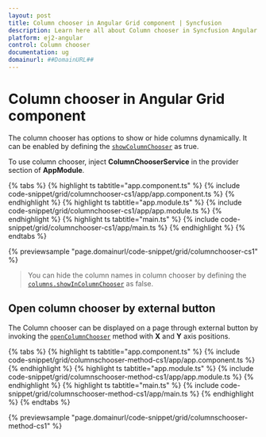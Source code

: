 ```yaml
---
layout: post
title: Column chooser in Angular Grid component | Syncfusion
description: Learn here all about Column chooser in Syncfusion Angular Grid component of Syncfusion Essential JS 2 and more.
platform: ej2-angular
control: Column chooser 
documentation: ug
domainurl: ##DomainURL##
---
```


# Column chooser in Angular Grid component

The column chooser has options to show or hide columns dynamically. It can be enabled by defining the
[`showColumnChooser`](https://ej2.syncfusion.com/angular/documentation/api/grid/#showcolumnchooser) as true.

To use column chooser, inject **ColumnChooserService** in the provider section of **AppModule**.

{% tabs %}
{% highlight ts tabtitle="app.component.ts" %}
{% include code-snippet/grid/columnchooser-cs1/app/app.component.ts %}
{% endhighlight %}
{% highlight ts tabtitle="app.module.ts" %}
{% include code-snippet/grid/columnchooser-cs1/app/app.module.ts %}
{% endhighlight %}
{% highlight ts tabtitle="main.ts" %}
{% include code-snippet/grid/columnchooser-cs1/app/main.ts %}
{% endhighlight %}
{% endtabs %}
  
{% previewsample "page.domainurl/code-snippet/grid/columnchooser-cs1" %}

> You can hide the column names in column chooser by defining the
[`columns.showInColumnChooser`](https://ej2.syncfusion.com/angular/documentation/api/grid/column/#showincolumnchooser) as false.

## Open column chooser by external button

The Column chooser can be displayed on a page through external button by invoking
the [`openColumnChooser`](https://ej2.syncfusion.com/angular/documentation/api/grid/columnChooser/#opencolumnchooser) method with **X** and **Y** axis positions.

{% tabs %}
{% highlight ts tabtitle="app.component.ts" %}
{% include code-snippet/grid/columnschooser-method-cs1/app/app.component.ts %}
{% endhighlight %}
{% highlight ts tabtitle="app.module.ts" %}
{% include code-snippet/grid/columnschooser-method-cs1/app/app.module.ts %}
{% endhighlight %}
{% highlight ts tabtitle="main.ts" %}
{% include code-snippet/grid/columnschooser-method-cs1/app/main.ts %}
{% endhighlight %}
{% endtabs %}
  
{% previewsample "page.domainurl/code-snippet/grid/columnschooser-method-cs1" %}